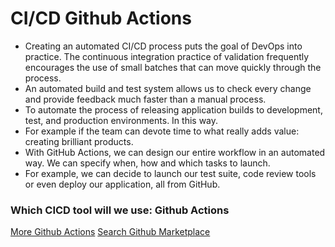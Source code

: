 # CI/CD Github Actions

* Creating an automated CI/CD process puts the goal of DevOps into practice. The continuous integration practice of validation frequently encourages the use of small batches that can move quickly through the process. 
* An automated build and test system allows us to check every change and provide feedback much faster than a manual process.
* To automate the process of releasing application builds to development, test, and production environments. In this way. 
* For example if the team can devote time to what really adds value: creating brilliant products.
* With GitHub Actions, we can design our entire workflow in an automated way. We can specify when, how and which tasks to launch. 
* For example, we can decide to launch our test suite, code review tools or even deploy our application, all from GitHub.

### Which CICD tool will we use: Github Actions
[More Github Actions](https://github.com/features/actions)
[Search Github Marketplace](https://github.com/marketplace?type=)